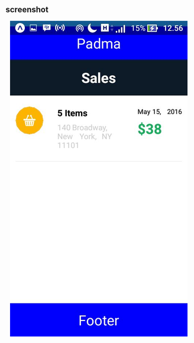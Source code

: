 ## screenshot

<p align="center">
 <img src="https://github.com/padmadewi/tampilan-list-view-header-and-footer/blob/master/ss/WhatsApp%20Image%202018-03-20%20at%2012.57.04.jpeg"/>
 </p>
